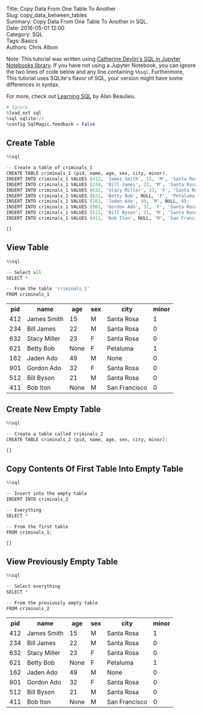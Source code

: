 Title: Copy Data From One Table To Another  
Slug: copy_data_between_tables  
Summary: Copy Data From One Table To Another in SQL.    
Date: 2016-05-01 12:00  
Category: SQL  
Tags: Basics  
Authors: Chris Albon  

Note: This tutorial was written using [Catherine Devlin's SQL in Jupyter Notebooks library](https://github.com/catherinedevlin/ipython-sql). If you have not using a Jupyter Notebook, you can ignore the two lines of code below and any line containing `%%sql`. Furthermore, This tutorial uses SQLite's flavor of SQL, your version might have some differences in syntax.

For more, check out [Learning SQL](http://amzn.to/2jRriHj) by Alan Beaulieu.


```python
# Ignore
%load_ext sql
%sql sqlite://
%config SqlMagic.feedback = False
```

## Create Table


```python
%%sql

-- Create a table of criminals_1
CREATE TABLE criminals_1 (pid, name, age, sex, city, minor);
INSERT INTO criminals_1 VALUES (412, 'James Smith', 15, 'M', 'Santa Rosa', 1);
INSERT INTO criminals_1 VALUES (234, 'Bill James', 22, 'M', 'Santa Rosa', 0);
INSERT INTO criminals_1 VALUES (632, 'Stacy Miller', 23, 'F', 'Santa Rosa', 0);
INSERT INTO criminals_1 VALUES (621, 'Betty Bob', NULL, 'F', 'Petaluma', 1);
INSERT INTO criminals_1 VALUES (162, 'Jaden Ado', 49, 'M', NULL, 0);
INSERT INTO criminals_1 VALUES (901, 'Gordon Ado', 32, 'F', 'Santa Rosa', 0);
INSERT INTO criminals_1 VALUES (512, 'Bill Byson', 21, 'M', 'Santa Rosa', 0);
INSERT INTO criminals_1 VALUES (411, 'Bob Iton', NULL, 'M', 'San Francisco', 0);
```




    []



## View Table


```python
%%sql

-- Select all
SELECT *

-- From the table 'criminals_1'
FROM criminals_1
```




<table>
    <tr>
        <th>pid</th>
        <th>name</th>
        <th>age</th>
        <th>sex</th>
        <th>city</th>
        <th>minor</th>
    </tr>
    <tr>
        <td>412</td>
        <td>James Smith</td>
        <td>15</td>
        <td>M</td>
        <td>Santa Rosa</td>
        <td>1</td>
    </tr>
    <tr>
        <td>234</td>
        <td>Bill James</td>
        <td>22</td>
        <td>M</td>
        <td>Santa Rosa</td>
        <td>0</td>
    </tr>
    <tr>
        <td>632</td>
        <td>Stacy Miller</td>
        <td>23</td>
        <td>F</td>
        <td>Santa Rosa</td>
        <td>0</td>
    </tr>
    <tr>
        <td>621</td>
        <td>Betty Bob</td>
        <td>None</td>
        <td>F</td>
        <td>Petaluma</td>
        <td>1</td>
    </tr>
    <tr>
        <td>162</td>
        <td>Jaden Ado</td>
        <td>49</td>
        <td>M</td>
        <td>None</td>
        <td>0</td>
    </tr>
    <tr>
        <td>901</td>
        <td>Gordon Ado</td>
        <td>32</td>
        <td>F</td>
        <td>Santa Rosa</td>
        <td>0</td>
    </tr>
    <tr>
        <td>512</td>
        <td>Bill Byson</td>
        <td>21</td>
        <td>M</td>
        <td>Santa Rosa</td>
        <td>0</td>
    </tr>
    <tr>
        <td>411</td>
        <td>Bob Iton</td>
        <td>None</td>
        <td>M</td>
        <td>San Francisco</td>
        <td>0</td>
    </tr>
</table>



## Create New Empty Table


```python
%%sql

-- Create a table called criminals_2
CREATE TABLE criminals_2 (pid, name, age, sex, city, minor);
```




    []



## Copy Contents Of First Table Into Empty Table


```python
%%sql

-- Insert into the empty table
INSERT INTO criminals_2

-- Everything
SELECT *

-- From the first table
FROM criminals_1;
```




    []



## View Previously Empty Table


```python
%%sql

-- Select everything
SELECT *

-- From the previously empty table
FROM criminals_2
```




<table>
    <tr>
        <th>pid</th>
        <th>name</th>
        <th>age</th>
        <th>sex</th>
        <th>city</th>
        <th>minor</th>
    </tr>
    <tr>
        <td>412</td>
        <td>James Smith</td>
        <td>15</td>
        <td>M</td>
        <td>Santa Rosa</td>
        <td>1</td>
    </tr>
    <tr>
        <td>234</td>
        <td>Bill James</td>
        <td>22</td>
        <td>M</td>
        <td>Santa Rosa</td>
        <td>0</td>
    </tr>
    <tr>
        <td>632</td>
        <td>Stacy Miller</td>
        <td>23</td>
        <td>F</td>
        <td>Santa Rosa</td>
        <td>0</td>
    </tr>
    <tr>
        <td>621</td>
        <td>Betty Bob</td>
        <td>None</td>
        <td>F</td>
        <td>Petaluma</td>
        <td>1</td>
    </tr>
    <tr>
        <td>162</td>
        <td>Jaden Ado</td>
        <td>49</td>
        <td>M</td>
        <td>None</td>
        <td>0</td>
    </tr>
    <tr>
        <td>901</td>
        <td>Gordon Ado</td>
        <td>32</td>
        <td>F</td>
        <td>Santa Rosa</td>
        <td>0</td>
    </tr>
    <tr>
        <td>512</td>
        <td>Bill Byson</td>
        <td>21</td>
        <td>M</td>
        <td>Santa Rosa</td>
        <td>0</td>
    </tr>
    <tr>
        <td>411</td>
        <td>Bob Iton</td>
        <td>None</td>
        <td>M</td>
        <td>San Francisco</td>
        <td>0</td>
    </tr>
</table>
